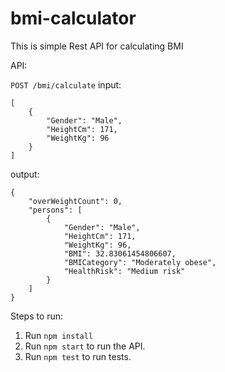 # bmi-calculator

This is simple Rest API for calculating BMI

API:

`POST /bmi/calculate`
input:
``` 
[
    {
        "Gender": "Male",
        "HeightCm": 171,
        "WeightKg": 96
    }
]    
```
output:
```
{
    "overWeightCount": 0,
    "persons": [
        {
            "Gender": "Male",
            "HeightCm": 171,
            "WeightKg": 96,
            "BMI": 32.83061454806607,
            "BMICategory": "Moderately obese",
            "HealthRisk": "Medium risk"
        }
    ] 
}
```
Steps to run:
1. Run `npm install`
2. Run `npm start` to run the API.
3. Run `npm test` to run tests. 
